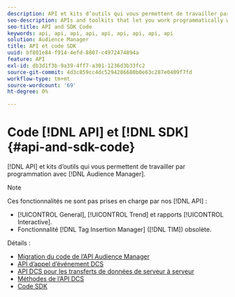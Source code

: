 ```yaml
---
description: API et kits d’outils qui vous permettent de travailler par programmation avec Audience Manager.
seo-description: APIs and toolkits that let you work programmatically with Audience Manager.
seo-title: API and SDK Code
keywords: api, api, api, api, api, api, api, api, api
solution: Audience Manager
title: API et code SDK
uuid: bf801e84-f914-4efd-8807-c4972474894a
feature: API
exl-id: db3d1f3b-9a39-4ff7-a301-1236d3b33fc2
source-git-commit: 4d3c859cc4dc5294286680b0e63c287e0409f7fd
workflow-type: tm+mt
source-wordcount: '69'
ht-degree: 0%

---
```


# Code [!DNL API] et [!DNL SDK] {#api-and-sdk-code}

[!DNL API] et kits d’outils qui vous permettent de travailler par programmation avec [!DNL Audience Manager].

>[!NOTE]
>
>Ces fonctionnalités ne sont pas prises en charge par nos [!DNL API] :
>
>* [!UICONTROL General], [!UICONTROL Trend] et rapports [!UICONTROL Interactive].
>* Fonctionnalité [!DNL Tag Insertion Manager] ([!DNL TIM]) obsolète.

Détails :

* [Migration du code de l’API Audience Manager](api-swagger-migration.md)
* [API d’appel d’événement DCS](dcs-intro/dcs-event-calls/dcs-event-calls.md)
* [API DCS pour les transferts de données de serveur à serveur](dcs-intro/dcs-s2s/dcs-s2s.md)
* [Méthodes de l’API DCS](dcs-intro/dcs-api-reference/dcs-api-methods.md)
* [Code SDK](/help/using/api/aam-sdk.md)
